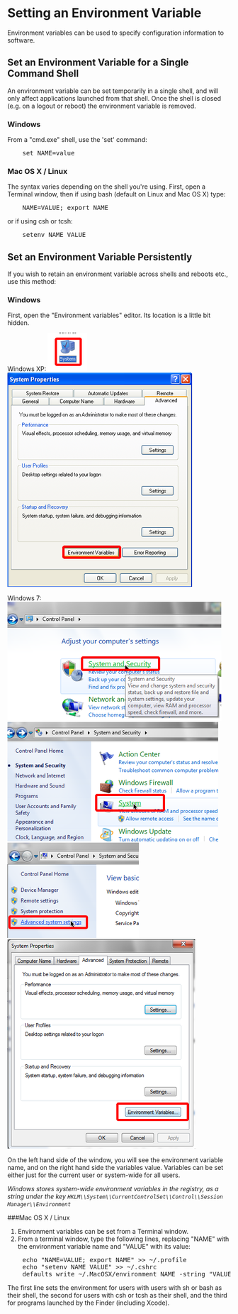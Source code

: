 # Setting an Environment Variable
Environment variables can be used to specify configuration information to software.

## Set an Environment Variable for a Single Command Shell
An environment variable can be set temporarily in a single shell, and will only affect applications launched from that shell. Once the shell is closed (e.g. on a logout or reboot) the environment variable is removed.

### Windows
From a "cmd.exe" shell, use the 'set' command:
<pre>
	set NAME=value
</pre>

### Mac OS X / Linux
The syntax varies depending on the shell you're using. First, open a Terminal window, then if using bash (default on Linux and Mac OS X) type:
<pre>
    NAME=VALUE; export NAME
</pre>
or if using csh or tcsh:
<pre>
    setenv NAME VALUE
</pre>

## Set an Environment Variable Persistently
If you wish to retain an environment variable across shells and reboots etc., use this method:

### Windows
First, open the "Environment variables" editor. Its location is a little bit hidden.

Windows XP:
![Open the system control panel.][windows_system_control_panel]
![Click the "Environment variables" button.][windows_env_vars_button.png]

Windows 7:
![In Windows 7 Control Panel, choose "System and Security".][windows_7_system_control_panel_1]
![Next, click on the heading "System".][windows_7_system_control_panel_2]
![Next, click on "Advanced system settings"in the sidebar.][windows_7_system_control_panel_3]
![Next, click the "Environment variables" button.][windows_7_system_control_panel_4]

On the left hand side of the window, you will see the environment variable name, and on the right hand side the variables value. Variables can be set either just for the current user or system-wide for all users.

*Windows stores system-wide environment variables in the registry, as a string under the key `HKLM\\System\\CurrentControlSet\\Control\\Session Manager\\Environment`*

###Mac OS X / Linux
1.   Environment variables can be set from a Terminal window.
2.   From a terminal window, type the following lines, replacing "NAME" with the environment variable name and "VALUE" with its value:

<pre>
    echo "NAME=VALUE; export NAME" >> ~/.profile
    echo "setenv NAME VALUE" >> ~/.cshrc
    defaults write ~/.MacOSX/environment NAME -string "VALUE"; plutil -convert xml1 ~/.MacOSX/environment.plist
</pre>

The first line sets the environment for users with users with sh or bash as their shell, the second for users with csh or tcsh as their shell, and the third for programs launched by the Finder (including Xcode).


[windows_system_control_panel]: ../_media/windows_system_control_panel.png
[windows_env_vars_button.png]: ../_media/windows_env_vars_button.png
[windows_7_system_control_panel_1]: ../_media/windows_7_system_control_panel_1.png
[windows_7_system_control_panel_2]: ../_media/windows_7_system_control_panel_2.png
[windows_7_system_control_panel_3]: ../_media/windows_7_system_control_panel_3.png
[windows_7_system_control_panel_4]: ../_media/windows_7_system_control_panel_4.png
